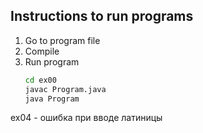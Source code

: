## Instructions to run programs
1. Go to program file 
2. Compile 
3. Run program
    ```bash
	cd ex00
	javac Program.java
	java Program
    ```
ex04 - ошибка при вводе латиницы 
